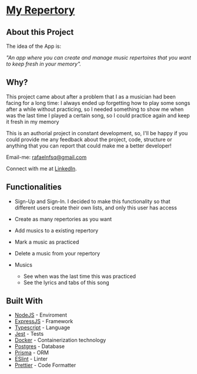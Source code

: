 # [My Repertory](my-repertory.vercel.app)

## About this Project

The idea of the App is:

_"An app where you can create and manage music repertoires that you want to keep fresh in your memory"._

## Why?

This project came about after a problem that I as a musician had been facing for a long time: I always ended up forgetting how to play some songs after a while without practicing, so I needed something to show me when was the last time I played a certain song, so I could practice again and keep it fresh in my memory

This is an authorial project in constant development, so, I'll be happy if you could provide me any feedback about the project, code, structure or anything that you can report that could make me a better developer!

Email-me: rafaelnfsq@gmail.com

Connect with me at [LinkedIn](https://www.linkedin.com/in/rafaeelnunesf).

## Functionalities

- Sign-Up and Sign-In. I decided to make this functionality so that different users create their own lists, and only this user has access

- Create as many repertories as you want

- Add musics to a existing repertory

- Mark a music as practiced

- Delete a music from your repertory

- Musics
  - See when was the last time this was practiced
  - See the lyrics and tabs of this song

## Built With

- [NodeJS](https://nodejs.org/) - Enviroment
- [ExpressJS](https://expressjs.com/) - Framework
- [Typescript](https://www.typescriptlang.org/) - Language
- [Jest](https://jestjs.io/) - Tests
- [Docker](https://www.docker.com/) - Containerization technology
- [Postgres](https://www.postgresql.org/) - Database
- [Prisma](https://www.prisma.io/) - ORM
- [ESlint](https://eslint.org/) - Linter
- [Prettier](https://prettier.io/) - Code Formatter
